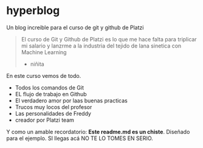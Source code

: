 # hyperblog
Un blog increible para el curso de git y github de Platzi
>El curso de Git y Github de Platzi es lo que me hace falta para triplicar mi
salario y lanzrme a la industria del tejido de lana sinetica con Machine
Learning
> - niñita

En este curso vemos de todo.
* Todos los comandos de Git
* EL flujo de trabajo en Github
* El verdadero amor por laas buenas practicas
* Trucos muy locos del profesor
* Las personalidades de Freddy
* creador por Platzi team

Y como un amable recordatorio: **Este readme.md es un chiste**.  Diseñado para el ejemplo. SI llegas acá NO TE LO TOMES EN SERIO.